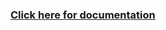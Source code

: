 ### [Click here for documentation](https://github.com/MJWootton-Resilience-Projects/Macchiato#analysis)
